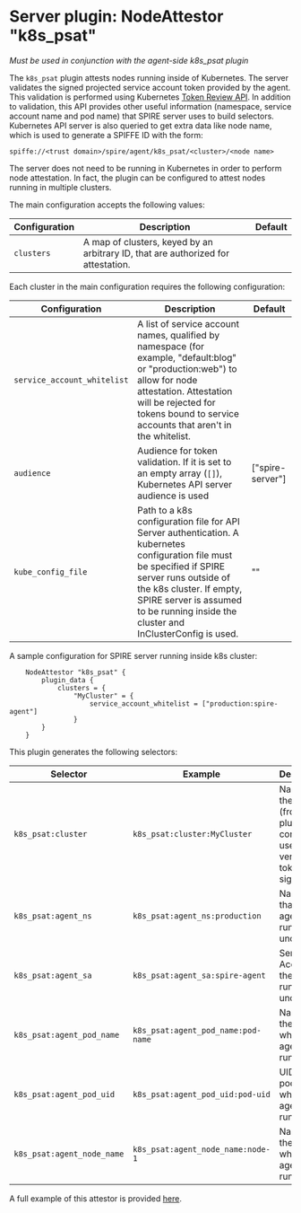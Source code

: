 # Server plugin: NodeAttestor "k8s_psat"

*Must be used in conjunction with the agent-side k8s_psat plugin*

The `k8s_psat` plugin attests nodes running inside of Kubernetes. The server
validates the signed projected service account token provided by the agent.
This validation is performed using Kubernetes [Token Review API](https://kubernetes.io/docs/reference/generated/kubernetes-api/v1.10/#tokenreview-v1-authentication-k8s-io). In addition to validation, this API provides other useful information (namespace, service account name and pod name) that SPIRE server uses to build selectors.
Kubernetes API server is also queried to get extra data like node name, which is used to generate a SPIFFE ID with the form:

```
spiffe://<trust domain>/spire/agent/k8s_psat/<cluster>/<node name>
```

The server does not need to be running in Kubernetes in order to perform node
attestation. In fact, the plugin can be configured to attest nodes running in
multiple clusters.

The main configuration accepts the following values:

| Configuration   | Description | Default                 |
| --------------- | ----------- | ----------------------- |
| `clusters`      | A map of clusters, keyed by an arbitrary ID, that are authorized for attestation. | |

Each cluster in the main configuration requires the following configuration:

| Configuration | Description | Default                 |
| ------------- | ----------- | ----------------------- |
| `service_account_whitelist` | A list of service account names, qualified by namespace (for example, "default:blog" or "production:web") to allow for node attestation. Attestation will be rejected for tokens bound to service accounts that aren't in the whitelist. | |
| `audience` | Audience for token validation. If it is set to an empty array (`[]`), Kubernetes API server audience is used | ["spire-server"] |
| `kube_config_file` | Path to a k8s configuration file for API Server authentication. A kubernetes configuration file must be specified if SPIRE server runs outside of the k8s cluster. If empty, SPIRE server is assumed to be running inside the cluster and InClusterConfig is used. | ""|

A sample configuration for SPIRE server running inside k8s cluster:

```
    NodeAttestor "k8s_psat" {
        plugin_data {
            clusters = {
                "MyCluster" = {
                    service_account_whitelist = ["production:spire-agent"]
                }
        }
    }
```

This plugin generates the following selectors:

| Selector                   | Example                                | Description                                                                     |
| -------------------------- | ---------------------------------------| --------------------------------------------------------------------------------|
| `k8s_psat:cluster`         | `k8s_psat:cluster:MyCluster`           | Name of the cluster (from the plugin config) used to verify the token signature |
| `k8s_psat:agent_ns`        | `k8s_psat:agent_ns:production`         | Namespace that the agent is running under                                       |
| `k8s_psat:agent_sa`        | `k8s_psat:agent_sa:spire-agent`        | Service Account the agent is running under                                      |
| `k8s_psat:agent_pod_name`  | `k8s_psat:agent_pod_name:pod-name`     | Name of the pod in which the agent is running                                   |
| `k8s_psat:agent_pod_uid`   | `k8s_psat:agent_pod_uid:pod-uid`       | UID of the pod in which the agent is running                                    |
| `k8s_psat:agent_node_name` | `k8s_psat:agent_node_name:node-1`      | Name of the node in which the agent is running                                  |


A full example of this attestor is provided [here](../examples/k8s/simple_psat/README.md).